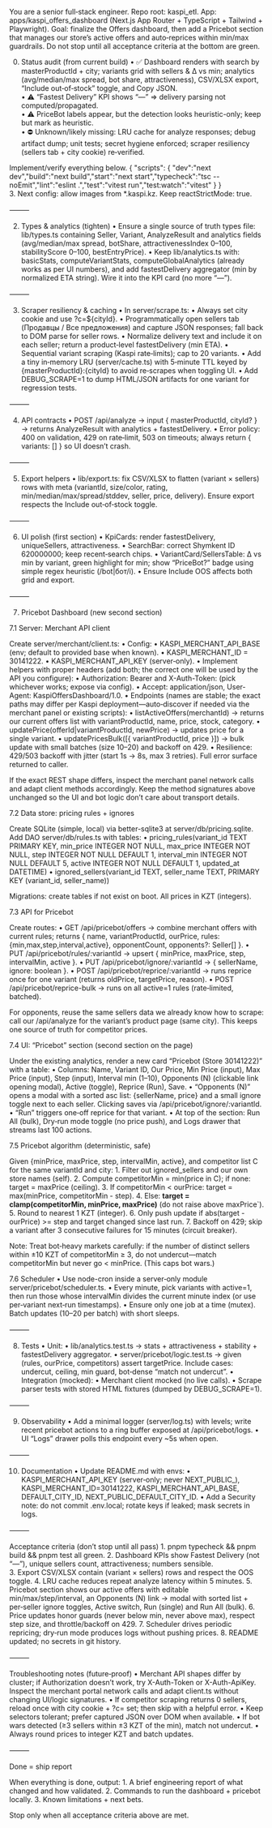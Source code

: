 You are a senior full‑stack engineer. Repo root: kaspi_etl. App: apps/kaspi_offers_dashboard (Next.js App Router + TypeScript + Tailwind + Playwright).
Goal: finalize the Offers dashboard, then add a Pricebot section that manages our store’s active offers and auto‑reprices within min/max guardrails.
Do not stop until all acceptance criteria at the bottom are green.

0) Status audit (from current build)
	•	✅ Dashboard renders with search by masterProductId + city; variants grid with sellers & Δ vs min; analytics (avg/median/max spread, bot share, attractiveness), CSV/XLSX export, “Include out‑of‑stock” toggle, and Copy JSON.  
	•	⚠️ “Fastest Delivery” KPI shows “—” ⇒ delivery parsing not computed/propagated.  
	•	⚠️ PriceBot labels appear, but the detection looks heuristic-only; keep but mark as heuristic.  
	•	⛔ Unknown/likely missing: LRU cache for analyze responses; debug artifact dump; unit tests; secret hygiene enforced; scraper resiliency (sellers tab + city cookie) re‑verified.

Implement/verify everything below.
{ "scripts": { "dev":"next dev","build":"next build","start":"next start","typecheck":"tsc --noEmit","lint":"eslint .","test":"vitest run","test:watch":"vitest" } }	
3.	Next config: allow images from *.kaspi.kz. Keep reactStrictMode: true.

⸻

2) Types & analytics (tighten)
	•	Ensure a single source of truth types file: lib/types.ts containing Seller, Variant, AnalyzeResult and analytics fields (avg/median/max spread, botShare, attractivenessIndex 0–100, stabilityScore 0–100, bestEntryPrice).
	•	Keep lib/analytics.ts with: basicStats, computeVariantStats, computeGlobalAnalytics (already works as per UI numbers), and add fastestDelivery aggregator (min by normalized ETA string). Wire it into the KPI card (no more “—”).  

⸻

3) Scraper resiliency & caching
	•	In server/scrape.ts:
	•	Always set city cookie and use ?c=${cityId}.
	•	Programmatically open sellers tab (Продавцы / Все предложения) and capture JSON responses; fall back to DOM parse for seller rows.
	•	Normalize delivery text and include it on each seller; return a product‑level fastestDelivery (min ETA).
	•	Sequential variant scraping (Kaspi rate‑limits); cap to 20 variants.
	•	Add a tiny in‑memory LRU (server/cache.ts) with 5‑minute TTL keyed by {masterProductId}:{cityId} to avoid re‑scrapes when toggling UI.
	•	Add DEBUG_SCRAPE=1 to dump HTML/JSON artifacts for one variant for regression tests.

⸻

4) API contracts
	•	POST /api/analyze → input { masterProductId, cityId? } → returns AnalyzeResult with analytics + fastestDelivery.
	•	Error policy: 400 on validation, 429 on rate‑limit, 503 on timeouts; always return { variants: [] } so UI doesn’t crash.

⸻

5) Export helpers
	•	lib/export.ts: fix CSV/XLSX to flatten (variant × sellers) rows with meta (variantId, size/color, rating, min/median/max/spread/stddev, seller, price, delivery). Ensure export respects the Include out‑of‑stock toggle.

⸻

6) UI polish (first section)
	•	KpiCards: render fastestDelivery, uniqueSellers, attractiveness.
	•	SearchBar: correct Shymkent ID 620000000; keep recent‑search chips.
	•	VariantCard/SellersTable: Δ vs min by variant, green highlight for min; show “PriceBot?” badge using simple regex heuristic (/bot|бот/i).
	•	Ensure Include OOS affects both grid and export.

⸻

7) Pricebot Dashboard (new second section)

7.1 Server: Merchant API client

Create server/merchant/client.ts:
	•	Config:
	•	KASPI_MERCHANT_API_BASE (env; default to provided base when known).
	•	KASPI_MERCHANT_ID = 30141222.
	•	KASPI_MERCHANT_API_KEY (server‑only).
	•	Implement helpers with proper headers (add both; the correct one will be used by the API you configure):
	•	Authorization: Bearer <key> and X-Auth-Token: <key> (pick whichever works; expose via config).
	•	Accept: application/json, User-Agent: KaspiOffersDashboard/1.0.
	•	Endpoints (names are stable; the exact paths may differ per Kaspi deployment—auto‑discover if needed via the merchant panel or existing scripts):
	•	listActiveOffers(merchantId) → returns our current offers list with variantProductId, name, price, stock, category.
	•	updatePrice(offerId|variantProductId, newPrice) → updates price for a single variant.
	•	updatePricesBulk([{ variantProductId, price }]) → bulk update with small batches (size 10–20) and backoff on 429.
	•	Resilience: 429/503 backoff with jitter (start 1s → 8s, max 3 retries). Full error surface returned to caller.

If the exact REST shape differs, inspect the merchant panel network calls and adapt client methods accordingly. Keep the method signatures above unchanged so the UI and bot logic don’t care about transport details.

7.2 Data store: pricing rules + ignores

Create SQLite (simple, local) via better-sqlite3 at server/db/pricing.sqlite. Add DAO server/db/rules.ts with tables:
	•	pricing_rules(variant_id TEXT PRIMARY KEY, min_price INTEGER NOT NULL, max_price INTEGER NOT NULL, step INTEGER NOT NULL DEFAULT 1, interval_min INTEGER NOT NULL DEFAULT 5, active INTEGER NOT NULL DEFAULT 1, updated_at DATETIME)
	•	ignored_sellers(variant_id TEXT, seller_name TEXT, PRIMARY KEY (variant_id, seller_name))

Migrations: create tables if not exist on boot. All prices in KZT (integers).

7.3 API for Pricebot

Create routes:
	•	GET /api/pricebot/offers → combine merchant offers with current rules; returns { name, variantProductId, ourPrice, rules: {min,max,step,interval,active}, opponentCount, opponents?: Seller[] }.
	•	PUT /api/pricebot/rules/:variantId → upsert { minPrice, maxPrice, step, intervalMin, active }.
	•	PUT /api/pricebot/ignore/:variantId → { sellerName, ignore: boolean }.
	•	POST /api/pricebot/reprice/:variantId → runs reprice once for one variant (returns oldPrice, targetPrice, reason).
	•	POST /api/pricebot/reprice-bulk → runs on all active=1 rules (rate‑limited, batched).

For opponents, reuse the same sellers data we already know how to scrape: call our /api/analyze for the variant’s product page (same city). This keeps one source of truth for competitor prices.

7.4 UI: “Pricebot” section (second section on the page)

Under the existing analytics, render a new card “Pricebot (Store 30141222)” with a table:
	•	Columns: Name, Variant ID, Our Price, Min Price (input), Max Price (input), Step (input), Interval min (1–10), Opponents (N) (clickable link opening modal), Active (toggle), Reprice (Run), Save.
	•	“Opponents (N)” opens a modal with a sorted asc list: {sellerName, price} and a small ignore toggle next to each seller. Clicking saves via /api/pricebot/ignore/:variantId.
	•	“Run” triggers one‑off reprice for that variant.
	•	At top of the section: Run All (bulk), Dry‑run mode toggle (no price push), and Logs drawer that streams last 100 actions.

7.5 Pricebot algorithm (deterministic, safe)

Given {minPrice, maxPrice, step, intervalMin, active}, and competitor list C for the same variantId and city:
	1.	Filter out ignored_sellers and our own store names (self).
	2.	Compute competitorMin = min(price in C); if none: target = maxPrice (ceiling).
	3.	If competitorMin < ourPrice: target = max(minPrice, competitorMin - step).
	4.	Else: **target = clamp(competitorMin, minPrice, maxPrice)** (do not raise above maxPrice`).
	5.	Round to nearest 1 KZT (integer).
	6.	Only push update if abs(target - ourPrice) >= step and target changed since last run.
	7.	Backoff on 429; skip a variant after 3 consecutive failures for 15 minutes (circuit breaker).

Note: Treat bot‑heavy markets carefully: if the number of distinct sellers within ±10 KZT of competitorMin ≥ 3, do not undercut—match competitorMin but never go < minPrice. (This caps bot wars.)

7.6 Scheduler
	•	Use node-cron inside a server‑only module server/pricebot/scheduler.ts.
	•	Every minute, pick variants with active=1, then run those whose intervalMin divides the current minute index (or use per‑variant next‑run timestamps).
	•	Ensure only one job at a time (mutex). Batch updates (10–20 per batch) with short sleeps.

⸻

8) Tests
	•	Unit:
	•	lib/analytics.test.ts → stats + attractiveness + stability + fastestDelivery aggregator.
	•	server/pricebot/logic.test.ts → given (rules, ourPrice, competitors) assert targetPrice. Include cases: undercut, ceiling, min guard, bot‑dense “match not undercut”.
	•	Integration (mocked):
	•	Merchant client mocked (no live calls).
	•	Scrape parser tests with stored HTML fixtures (dumped by DEBUG_SCRAPE=1).

⸻

9) Observability
	•	Add a minimal logger (server/log.ts) with levels; write recent pricebot actions to a ring buffer exposed at /api/pricebot/logs.
	•	UI “Logs” drawer polls this endpoint every ~5s when open.

⸻

10) Documentation
	•	Update README.md with envs:
	•	KASPI_MERCHANT_API_KEY (server‑only; never NEXT_PUBLIC_), KASPI_MERCHANT_ID=30141222, KASPI_MERCHANT_API_BASE, DEFAULT_CITY_ID, NEXT_PUBLIC_DEFAULT_CITY_ID.
	•	Add a Security note: do not commit .env.local; rotate keys if leaked; mask secrets in logs.

⸻

Acceptance criteria (don’t stop until all pass)
	1.	pnpm typecheck && pnpm build && pnpm test all green.
	2.	Dashboard KPIs show Fastest Delivery (not “—”), unique sellers count, attractiveness; numbers sensible.  
	3.	Export CSV/XLSX contain (variant × sellers) rows and respect the OOS toggle.
	4.	LRU cache reduces repeat analyze latency within 5 minutes.
	5.	Pricebot section shows our active offers with editable min/max/step/interval, an Opponents (N) link → modal with sorted list + per‑seller ignore toggles, Active switch, Run (single) and Run All (bulk).
	6.	Price updates honor guards (never below min, never above max), respect step size, and throttle/backoff on 429.
	7.	Scheduler drives periodic repricing; dry‑run mode produces logs without pushing prices.
	8.	README updated; no secrets in git history.

⸻

Troubleshooting notes (future‑proof)
	•	Merchant API shapes differ by cluster; if Authorization doesn’t work, try X-Auth-Token or X-Auth-ApiKey. Inspect the merchant portal network calls and adapt client.ts without changing UI/logic signatures.
	•	If competitor scraping returns 0 sellers, reload once with city cookie + ?c= set; then skip with a helpful error.
	•	Keep selectors tolerant; prefer captured JSON over DOM when available.
	•	If bot wars detected (≥3 sellers within ±3 KZT of the min), match not undercut.
	•	Always round prices to integer KZT and batch updates.

⸻

Done = ship report

When everything is done, output:
	1.	A brief engineering report of what changed and how validated.
	2.	Commands to run the dashboard + pricebot locally.
	3.	Known limitations + next bets.

Stop only when all acceptance criteria above are met.